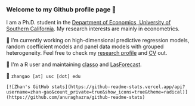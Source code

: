 ### Welcome to my Github profile page 👋

I am a Ph.D. student in the [Department of Economics, University of Southern California](https://dornsife.usc.edu/econ/about-us/). My research interests are mainly in econometrics.

🔭 I’m currently working on high-dimensional predictive regression models, random coefficient models and panel data models with grouped heterogeneity. Feel free to check my [research profile](https://zhan-gao.github.io/research/) and [CV](https://zhan-gao.github.io/cv.pdf) out.

🌱 I'm a R user and maintaining [classo]( https://github.com/zhan-gao/classo) and [LasForecast]( https://github.com/zhan-gao/LasForecast).

💬 `zhangao [at] usc [dot] edu`

```
[![Zhan's GitHub stats](https://github-readme-stats.vercel.app/api?username=zhan-gao&count_private=true&show_icons=true&theme=radical)](https://github.com/anuraghazra/github-readme-stats)
```

<!--
**zhan-gao/zhan-gao** is a ✨ _special_ ✨ repository because its `README.md` (this file) appears on your GitHub profile.

Here are some ideas to get you started:

- 🔭 I’m currently working on ...
- 🌱 I’m currently learning ...
- 👯 I’m looking to collaborate on ...
- 🤔 I’m looking for help with ...
- 💬 Ask me about ...
- 📫 How to reach me: ...
- 😄 Pronouns: ...
- ⚡ Fun fact: ...
-->
